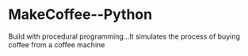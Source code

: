 # MakeCoffee--Python
Build with procedural programming...It simulates the process of buying coffee from a coffee machine




